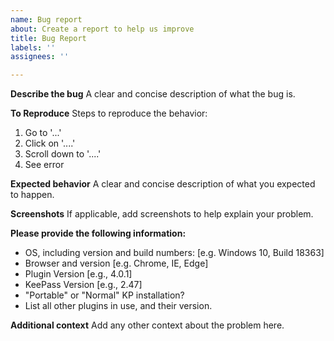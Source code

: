 ```yaml
---
name: Bug report
about: Create a report to help us improve
title: Bug Report
labels: ''
assignees: ''

---
```


**Describe the bug**
A clear and concise description of what the bug is.

**To Reproduce**
Steps to reproduce the behavior:
1. Go to '...'
2. Click on '....'
3. Scroll down to '....'
4. See error

**Expected behavior**
A clear and concise description of what you expected to happen.

**Screenshots**
If applicable, add screenshots to help explain your problem.

**Please provide the following information:**
 - OS, including version and build numbers: [e.g. Windows 10, Build 18363]
 - Browser and version [e.g. Chrome, IE, Edge]
 - Plugin Version [e.g., 4.0.1]
 - KeePass Version [e.g., 2.47]
 - "Portable" or "Normal" KP installation?
 - List all other plugins in use, and their version.

**Additional context**
Add any other context about the problem here.
